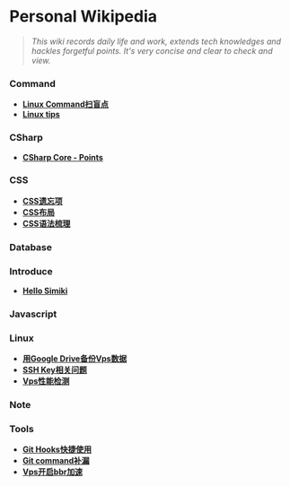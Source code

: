 # Personal Wikipedia #

> _This wiki records daily life and work, extends tech knowledges and hackles forgetful points. It's very concise and clear to check and view._

### Command ###

* **[Linux Command扫盲点](posts/command/command_quick_spot.md)** 
* **[Linux tips](posts/command/tips.md)** 

### CSharp ###

* **[CSharp Core - Points](posts/csharp/csharp-core.md)** 

### CSS ###

* **[CSS遗忘项](posts/css/css_element_general_reminder.md)** 
* **[CSS布局](posts/css/css_layout.md)** 
* **[CSS语法梳理](posts/css/css_rules.md)** 

### Database ###

### Introduce ###

* **[Hello Simiki](posts/intro/hellosimiki.md)** 

### Javascript ###

### Linux ###

* **[用Google Drive备份Vps数据](posts/linux/gdrive_backup.md)** 
* **[SSH Key相关问题](posts/linux/ssh_key.md)** 
* **[Vps性能检测](posts/linux/vps_performance-check.md)** 

### Note ###

### Tools ###

* **[Git Hooks快捷使用](posts/tools/git_hooks.md)** 
* **[Git command补漏](posts/tools/git_tips.md)** 
* **[Vps开启bbr加速](posts/tools/vps_bbr.md)** 
